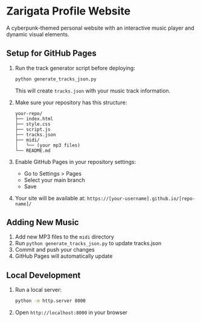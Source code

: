 # Zarigata Profile Website

A cyberpunk-themed personal website with an interactive music player and dynamic visual elements.

## Setup for GitHub Pages

1. Run the track generator script before deploying:
   ```bash
   python generate_tracks_json.py
   ```
   This will create `tracks.json` with your music track information.

2. Make sure your repository has this structure:
   ```
   your-repo/
   ├── index.html
   ├── style.css
   ├── script.js
   ├── tracks.json
   ├── midi/
   │   └── (your mp3 files)
   └── README.md
   ```

3. Enable GitHub Pages in your repository settings:
   - Go to Settings > Pages
   - Select your main branch
   - Save

4. Your site will be available at: `https://[your-username].github.io/[repo-name]/`

## Adding New Music

1. Add new MP3 files to the `midi` directory
2. Run `python generate_tracks_json.py` to update tracks.json
3. Commit and push your changes
4. GitHub Pages will automatically update

## Local Development

1. Run a local server:
   ```bash
   python -m http.server 8000
   ```
2. Open `http://localhost:8000` in your browser
